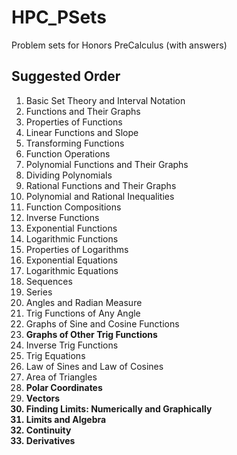 # HPC_PSets
Problem sets for Honors PreCalculus (with answers)

## Suggested Order

<ol>
  <li>Basic Set Theory and Interval Notation</li>
  <li>Functions and Their Graphs</li>
  <li>Properties of Functions</li>
  <li>Linear Functions and Slope</li>
  <li>Transforming Functions</li>
  <li>Function Operations</li>
  <li>Polynomial Functions and Their Graphs</li>
  <li>Dividing Polynomials</li>
  <li>Rational Functions and Their Graphs</li>
  <li>Polynomial and Rational Inequalities</li>
  <li>Function Compositions</li>
  <li>Inverse Functions</li>
  <li>Exponential Functions</li>
  <li>Logarithmic Functions</li>
  <li>Properties of Logarithms</li>
  <li>Exponential Equations</li>
  <li>Logarithmic Equations</li>
  <li>Sequences</li>
  <li>Series</li>
  <li>Angles and Radian Measure</li>
  <li>Trig Functions of Any Angle</li>
  <li>Graphs of Sine and Cosine Functions</li>
  <li><strong>Graphs of Other Trig Functions</strong></li>
  <li>Inverse Trig Functions</li>
  <li>Trig Equations</li>
  <li>Law of Sines and Law of Cosines</li>
  <li>Area of Triangles</li>
  <li><strong>Polar Coordinates</strong></li>
  <li><strong>Vectors<strong></li>
  <li>Finding Limits: Numerically and Graphically</li>
  <li>Limits and Algebra</li>
  <li>Continuity</li>
  <li>Derivatives</li>
</ol>
